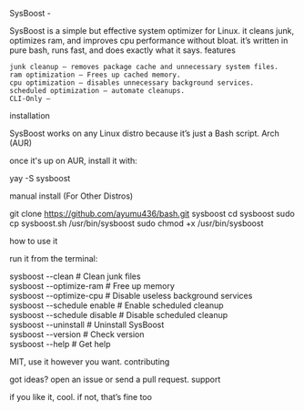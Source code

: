 SysBoost - 

SysBoost is a simple but effective system optimizer for Linux. it cleans junk, optimizes ram, and improves cpu performance without bloat.
it’s written in pure bash, runs fast, and does exactly what it says.
features

    junk cleanup – removes package cache and unnecessary system files.
    ram optimization – Frees up cached memory.
    cpu optimization – disables unnecessary background services.
    scheduled optimization – automate cleanups.
    CLI-Only –

installation

SysBoost works on any Linux distro because it’s just a Bash script.
Arch (AUR)

once it's up on AUR, install it with:

yay -S sysboost

manual install (For Other Distros)

git clone https://github.com/ayumu436/bash.git sysboost
cd sysboost
sudo cp sysboost.sh /usr/bin/sysboost
sudo chmod +x /usr/bin/sysboost

how to use it

run it from the terminal:

sysboost --clean              # Clean junk files  
sysboost --optimize-ram       # Free up memory  
sysboost --optimize-cpu       # Disable useless background services  
sysboost --schedule enable    # Enable scheduled cleanup  
sysboost --schedule disable   # Disable scheduled cleanup  
sysboost --uninstall          # Uninstall SysBoost  
sysboost --version            # Check version  
sysboost --help               # Get help  



MIT, use it however you want.
contributing

got ideas? open an issue or send a pull request.
support

if you like it, cool. if not, that’s fine too

